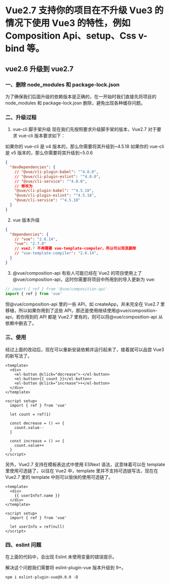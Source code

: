 # Vue2.7 支持你的项目在不升级 Vue3 的情况下使用 Vue3 的特性，例如 Composition Api、setup、Css v-bind 等。

## vue2.6 升级到 vue2.7

### 一、删除 node_modules 和 package-lock.json

为了确保我们后面升级的依赖版本是正确的，在一开始时我们直接先将项目的 node_modules 和 package-lock.josn 删除，避免出现各种缓存问题。

### 二、升级过程

1. vue-cli 脚手架升级
   现在我们先按照要求升级脚手架的版本，Vue2.7 对于要求 vue-cli 版本要求如下：

如果你的 vue-cli 是 v4 版本的，那么你需要将其升级到~4.5.18
如果你的 vue-cli 是 v5 版本的，那么你需要将其升级到~5.0.6

```json
{
  "devDependencies": {
    // "@vue/cli-plugin-babel": "^4.0.0",
    // "@vue/cli-plugin-eslint": "^4.0.0",
    // "@vue/cli-service": "^4.0.0",
    // 修改为
    "@vue/cli-plugin-babel": "^4.5.18",
    "@vue/cli-plugin-eslint": "^4.5.18",
    "@vue/cli-service": "^4.5.18"
  }
}
```

2. vue 版本升级

```json
{
  "dependencies": {
    // "vue": "2.6.14",
    "vue": "2.7.0"
    // vue2.7 不再需要 vue-template-compoler，所以可以将其删除
    // "vue-template-compiler": "2.6.14",
  }
}
```

3. @vue/composition-api
   有些人可能已经在 Vue2 的项目使用上了@vue/composition-api，这时你需要将项目中所用到的导入更新为 vue:

```js
// import { ref } from '@vue/composition-api'
import { ref } from 'vue'
```

但@vue/composition-api 里的一些 API，如 createApp，并未完全在 Vue2.7 里移植，所以如果你用到了这些 API，那还是使用继续使用@vue/composition-api，若你用到的 API 都是 Vue2.7 里有的，则可以将@vue/composition-api 从依赖中删去了。

### 三、使用

经过上面的改动后，现在可以重新安装依赖并运行起来了，接着就可以品尝 Vue3 的新写法了。

```vue
<template>
  <div>
    <el-button @click="decrease">-</el-button>
    <el-button>{{ count }}</el-button>
    <el-button @click="increase">+</el-button>
  </div>
</template>

<script setup>
  import { ref } from 'vue'

  let count = ref(1)

  const decrease = () => {
    count.value--
  }

  const increase = () => {
    count.value++
  }
</script>
```

另外，Vue2.7 支持在模板表达式中使用 ESNext 语法，这意味着可以在 template 里使用可选链了，以往在 Vue2 中，template 里并不支持可选链写法，现在在 Vue2.7 里的 template 中则可以愉快的使用可选链了。

```vue
<template>
  <div>
    {{ userInfo?.name }}
  </div>
</template>

<script setup>
  import { ref } from 'vue'

  let userInfo = ref(null)
</script>
```

### 四、eslint 问题

在上面的代码中，会出现 Eslint 未使用变量的错误提示。

解决这个问题我们需要将 eslint-plugin-vue 版本升级到 9+。

```
npm i eslint-plugin-vue@9.0.0 -D
```
